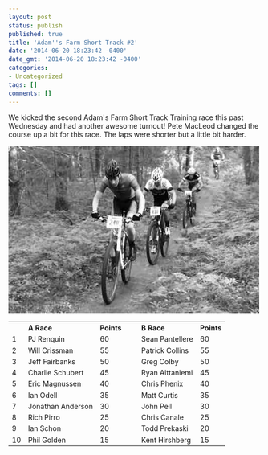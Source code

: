 ```yaml
---
layout: post
status: publish
published: true
title: 'Adam''s Farm Short Track #2'
date: '2014-06-20 18:23:42 -0400'
date_gmt: '2014-06-20 18:23:42 -0400'
categories:
- Uncategorized
tags: []
comments: []
---
```

<p>We kicked the second Adam's Farm Short Track Training race this past Wednesday and had another awesome turnout! Pete MacLeod changed the course up a bit for this race. The laps were shorter but a little bit harder.</p>

<p><a href="/images/uploads/2014/06/IMG_0226.jpg.jpg"><img class="alignnone size-full wp-image-684" alt="Adams Farm" src="/images/uploads/2014/06/IMG_0226.jpg" width="500" height="333" /></a></p>


<table class="tableizer-table">
<tr class="tableizer-firstrow"><th ></th><th align="left">A Race</th><th style="padding-right:15px">Points</th><th>&nbsp;</th><th align="left">B Race</th><th>Points</th></tr>
 <tr><td style="padding-right:15px">1</td><td> PJ Renquin</td><td>60</td><td>&nbsp;</td><td>Sean Pantellere</td><td>60</td></tr>
 <tr><td>2</td><td>Will Crissman</td><td>55</td><td>&nbsp;</td><td>Patrick Collins</td><td>55</td></tr>
 <tr><td>3</td><td>Jeff Fairbanks</td><td>50</td><td>&nbsp;</td><td>Greg Colby</td><td>50</td></tr>
 <tr><td>4</td><td>Charlie Schubert</td><td>45</td><td>&nbsp;</td><td> Ryan Aittaniemi</td><td>45</td></tr>
 <tr><td>5</td><td>Eric Magnussen</td><td>40</td><td>&nbsp;</td><td>Chris Phenix</td><td>40</td></tr>
 <tr><td>6</td><td>Ian Odell</td><td>35</td><td>&nbsp;</td><td>Matt Curtis</td><td>35</td></tr>
 <tr><td>7</td><td>Jonathan Anderson</td><td>30</td><td>&nbsp;</td><td>John Pell</td><td>30</td></tr>
 <tr><td>8</td><td>Rich Pirro</td><td>25</td><td>&nbsp;</td><td>Chris Canale</td><td>25</td></tr>
 <tr><td>9</td><td>Ian Schon</td><td>20</td><td>&nbsp;</td><td>Todd Prekaski</td><td>20</td></tr>
 <tr><td>10</td><td>Phil Golden</td><td>15</td><td>&nbsp;</td><td>Kent Hirshberg</td><td>15</td></tr>
</table>

